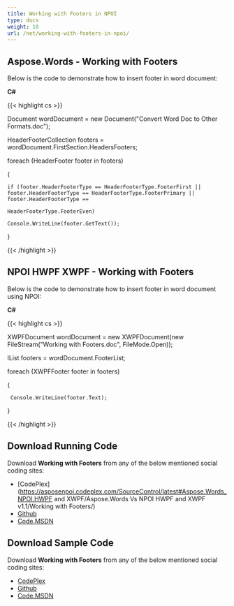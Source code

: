 ```yaml
---
title: Working with Footers in NPOI
type: docs
weight: 10
url: /net/working-with-footers-in-npoi/
---
```


## **Aspose.Words - Working with Footers**
Below is the code to demonstrate how to insert footer in word document:

**C#**

{{< highlight cs >}}

  Document wordDocument = new Document("Convert Word Doc to Other Formats.doc");

 HeaderFooterCollection footers = wordDocument.FirstSection.HeadersFooters;

 foreach (HeaderFooter footer in footers)

 {

    if (footer.HeaderFooterType == HeaderFooterType.FooterFirst || footer.HeaderFooterType == HeaderFooterType.FooterPrimary || footer.HeaderFooterType ==

    HeaderFooterType.FooterEven)

    Console.WriteLine(footer.GetText());

 }


{{< /highlight >}}
## **NPOI HWPF XWPF - Working with Footers**
Below is the code to demonstrate how to insert footer in word document using NPOI:

**C#**

{{< highlight cs >}}

   XWPFDocument wordDocument = new XWPFDocument(new FileStream("Working with Footers.doc", FileMode.Open));

  IList<XWPFFooter> footers = wordDocument.FooterList;

  foreach (XWPFFooter footer in footers)

  {

     Console.WriteLine(footer.Text);

  }


{{< /highlight >}}
## **Download Running Code**
Download **Working with Footers** from any of the below mentioned social coding sites:

- [CodePlex](https://asposenpoi.codeplex.com/SourceControl/latest#Aspose.Words_NPOI.HWPF and XWPF/Aspose.Words Vs NPOI HWPF and XWPF v1.1/Working with Footers/)
- [Github](https://github.com/aspose-words/Aspose.Words-for-.NET/tree/master/Plugins/NPOI/Aspose.Words%20Vs%20NPOI%20HWPF%20and%20XWPF%20v1.1/Working%20with%20Footers)
- [Code.MSDN](https://code.msdn.microsoft.com/AsposeWords-vs-NPOI-HWPF-1ac73164/view/SourceCode#content)
## **Download Sample Code**
Download **Working with Footers** from any of the below mentioned social coding sites:

- [CodePlex](https://asposenpoi.codeplex.com/releases/view/617696)
- [Github](https://github.com/aspose-words/Aspose.Words-for-.NET/releases/tag/AsposeWordsVsNPOIHWPFandXWPF1.1)
- [Code.MSDN](https://code.msdn.microsoft.com/AsposeWords-vs-NPOI-HWPF-1ac73164/view/SourceCode#content)
